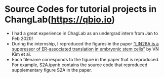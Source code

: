 # Source Codes for tutorial projects in ChangLab(https://qbio.io)
- I had a great experience in ChagLab as an undergrad intern from Jan to Feb 2020!
- During the internship, I reproduced the figures in the paper [“LIN28A is a suppressor of ER-associated translation in embryonic stem cells”](https://pubmed.ncbi.nlm.nih.gov/23102813/) by VN Kim et al.
- Each filename corresponds to the figure in the paper that is reproduced. For example, S2A.ipynb contains the source code that reproduced supplementary figure S2A in the paper.
